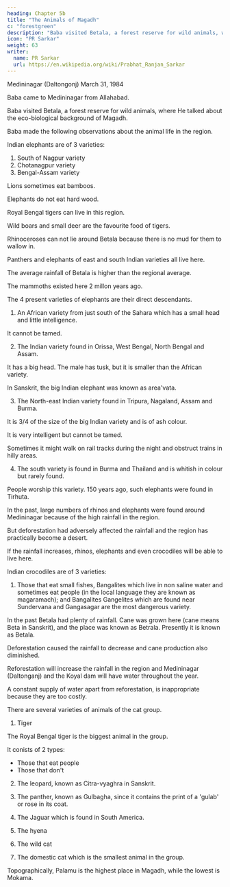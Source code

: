 ```yaml
---
heading: Chapter 5b
title: "The Animals of Magadh"
c: "forestgreen"
description: "Baba visited Betala, a forest reserve for wild animals, where He talked about the eco-biological background of Magadh."
icon: "PR Sarkar"
weight: 63
writer:
  name: PR Sarkar
  url: https://en.wikipedia.org/wiki/Prabhat_Ranjan_Sarkar
---
```



Medininagar (Daltongonj) March 31, 1984

Baba came to Medininagar from Allahabad. 

Baba visited Betala, a forest reserve for wild animals, where He talked about the eco-biological background of Magadh. 

Baba made the following observations about the animal life in the region.


Indian elephants are of 3 varieties:

1. South of Nagpur variety
2. Chotanagpur variety
3. Bengal-Assam variety

Lions sometimes eat bamboos.

Elephants do not eat hard wood. 

Royal Bengal tigers can live in this region. 

Wild boars and small deer are the favourite food of tigers. 

Rhinoceroses can not lie around Betala because there is no mud for them to wallow in. 

Panthers and elephants of east and south Indian varieties all live here. 

The average rainfall of Betala is higher than the regional average.

The mammoths existed here 2 millon years ago.

The 4 present varieties of elephants are their direct descendants.

1. An African variety from just south of the Sahara which has a small head and little intelligence.

It cannot be tamed.
<!-- 114 -->

2. The Indian variety found in Orissa, West Bengal, North Bengal and Assam.

It has a big head. The male has tusk, but it is smaller than the African variety.

In Sanskrit, the big Indian elephant was known as area'vata. 

3. The North-east Indian variety found in Tripura, Nagaland, Assam and Burma.

It is 3/4 of the size of the big Indian variety and is of ash colour.

It is very intelligent but cannot be tamed. 

Sometimes it might walk on rail tracks during the night and obstruct trains in hilly areas. 

4. The south variety is found in Burma and Thailand and is whitish in colour but rarely found. 

People worship this variety. 150 years ago, such elephants were found in Tirhuta. 

In the past, large numbers of rhinos and elephants were found around Medininagar because of the high rainfall in the region.

But deforestation had adversely affected the rainfall and the region has practically become a desert.

If the rainfall increases, rhinos, elephants and even crocodiles will be able to live here.

Indian crocodiles are of 3 varieties:

1. Those that eat small fishes, Bangalites which live in non saline water and sometimes eat people (in the local language they are known as magaramach); and Bangalites Gangelites which are found near Sundervana and Gangasagar are the most dangerous variety.


In the past Betala had plenty of rainfall. Cane was grown here (cane means Beta in Sanskrit), and the place was known as Betrala. Presently it is known as Betala. 

Deforestation caused the rainfall to decrease and cane production also diminished. 

Reforestation will increase the rainfall in the region and Medininagar (Daltonganj) and the Koyal dam will have water throughout the year. 

A constant supply of water apart from reforestation, is inappropriate because they are too costly. 

There are several varieties of animals of the cat group. 

1. Tiger

The Royal Bengal tiger is the biggest animal in the group.

It conists of 2 types:

- Those that eat people
- Those that don't

2. The leopard, known as Citra-vyaghra in Sanskrit. 

3. The panther, known as Gulbagha, since it contains the print of a 'gulab' or rose in its coat.

4. The Jaguar which is found in South America.

<!-- 115 -->

5. The hyena

6. The wild cat

7. The domestic cat which is the smallest animal in the group.

Topographically, Palamu is the highest place in Magadh, while the lowest is Mokama. 

